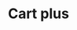 ---
title: Cart plus
tags: ["cart", "plus", "add", "include", "shopping", "purchase", "buy"]
icon: cart-plus
svg: '<svg xmlns="http://www.w3.org/2000/svg" width="24" height="24" fill="none" viewBox="0 0 24 24" stroke-width="1.5" stroke-linecap="round" stroke-linejoin="round" stroke="currentColor"><path d="m3 3 .247.092c1.234.457 1.85.686 2.203 1.231.352.545.352 1.268.352 2.715V9.76c0 2.942.06 3.912.881 4.826.82.914 2.142.914 4.784.914h5.024c1.479 0 2.218 0 2.74-.45.523-.45.673-1.214.971-2.743l.474-2.424c.329-1.74.493-2.609.073-3.186-.421-.577-1.858-.577-3.454-.577H5.802m5.448 4.63h4m-2-2v4M16.5 21a1.5 1.5 0 1 0 0-3 1.5 1.5 0 0 0 0 3Zm-8 0a1.5 1.5 0 1 0 0-3 1.5 1.5 0 0 0 0 3Z"/></svg>'
---